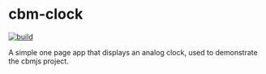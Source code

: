 # cbm-clock

[![build](https://img.shields.io/github/workflow/status/cbmjs/cbm-clock/ci?style=for-the-badge&logo=github&label=)](https://github.com/cbmjs/cbm-clock/actions)

A simple one page app that displays an analog clock, used to demonstrate the cbmjs project.
